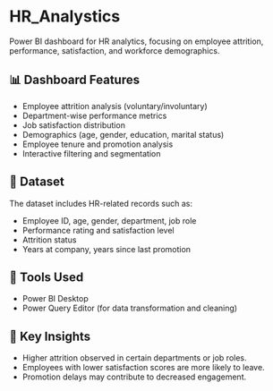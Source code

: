 # HR_Analystics
Power BI dashboard for HR analytics, focusing on employee attrition, performance, satisfaction, and workforce demographics.

## 📊 Dashboard Features

- Employee attrition analysis (voluntary/involuntary)
- Department-wise performance metrics
- Job satisfaction distribution
- Demographics (age, gender, education, marital status)
- Employee tenure and promotion analysis
- Interactive filtering and segmentation

## 🧩 Dataset

The dataset includes HR-related records such as:
- Employee ID, age, gender, department, job role
- Performance rating and satisfaction level
- Attrition status
- Years at company, years since last promotion

## 🔧 Tools Used

- Power BI Desktop
- Power Query Editor (for data transformation and cleaning)

## 🧠 Key Insights

- Higher attrition observed in certain departments or job roles.
- Employees with lower satisfaction scores are more likely to leave.
- Promotion delays may contribute to decreased engagement.
